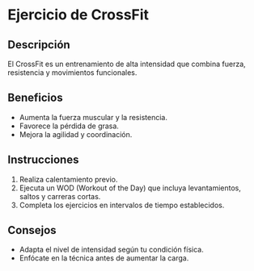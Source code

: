 # Ejercicio de CrossFit

## Descripción
El CrossFit es un entrenamiento de alta intensidad que combina fuerza, resistencia y movimientos funcionales.

## Beneficios
- Aumenta la fuerza muscular y la resistencia.
- Favorece la pérdida de grasa.
- Mejora la agilidad y coordinación.

## Instrucciones
1. Realiza calentamiento previo.
2. Ejecuta un WOD (Workout of the Day) que incluya levantamientos, saltos y carreras cortas.
3. Completa los ejercicios en intervalos de tiempo establecidos.

## Consejos
- Adapta el nivel de intensidad según tu condición física.
- Enfócate en la técnica antes de aumentar la carga.
